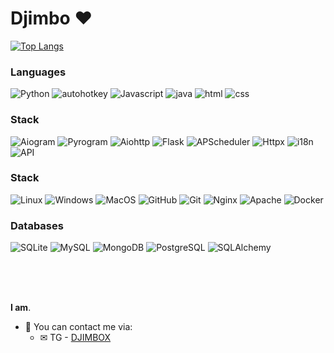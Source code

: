 <h1>Djimbo ❤</h1>

[![Top Langs](https://github-readme-stats.vercel.app/api/top-langs/?username=djimboy&layout=compact&text_color=ffffff&card_width=1000&theme=dark&bg_color=000000&hide_border=true)](https://github.com/djimboy)

### Languages
![Python](https://img.shields.io/badge/-python-000000?style=for-the-badge&logo=python)
![autohotkey](https://img.shields.io/badge/-autohotkey-000000?style=for-the-badge&logo=autohotkey)
![Javascript](https://img.shields.io/badge/-javascript-000000?style=for-the-badge&logo=javascript)
![java](https://img.shields.io/badge/-java-000000?style=for-the-badge&logo=java)
![html](https://img.shields.io/badge/-html-000000?style=for-the-badge&logo=html)
![css](https://img.shields.io/badge/-css-000000?style=for-the-badge&logo=css)

### Stack
![Aiogram](https://img.shields.io/badge/-aiogram-000000?style=for-the-badge&logo=telegram)
![Pyrogram](https://img.shields.io/badge/-pyrogram-000000?style=for-the-badge&logo=telegram)
![Aiohttp](https://img.shields.io/badge/-aiohttp-000000?style=for-the-badge&logo=aiohttp)
![Flask](https://img.shields.io/badge/-flask-000000?style=for-the-badge&logo=flask)
![APScheduler](https://img.shields.io/badge/-apscheduler-000000?style=for-the-badge&logo=apscheduler)
![Httpx](https://img.shields.io/badge/-httpx-000000?style=for-the-badge&logo=httpx)
![i18n](https://img.shields.io/badge/-i18n-000000?style=for-the-badge&logo=i18n)
![API](https://img.shields.io/badge/-api-000000?style=for-the-badge&logo=api)

### Stack
![Linux](https://img.shields.io/badge/-linux-000000?style=for-the-badge&logo=linux)
![Windows](https://img.shields.io/badge/-windows-000000?style=for-the-badge&logo=windows)
![MacOS](https://img.shields.io/badge/-macos-000000?style=for-the-badge&logo=macos)
![GitHub](https://img.shields.io/badge/-github-000000?style=for-the-badge&logo=github)
![Git](https://img.shields.io/badge/-git-000000?style=for-the-badge&logo=git)
![Nginx](https://img.shields.io/badge/-nginx-000000?style=for-the-badge&logo=nginx)
![Apache](https://img.shields.io/badge/-apache-000000?style=for-the-badge&logo=apache)
![Docker](https://img.shields.io/badge/-docker-000000?style=for-the-badge&logo=docker)

### Databases
![SQLite](https://img.shields.io/badge/-sqlite-000000?style=for-the-badge&logo=sqlite)
![MySQL](https://img.shields.io/badge/-mysql-000000?style=for-the-badge&logo=mysql)
![MongoDB](https://img.shields.io/badge/-mongodb-000000?style=for-the-badge&logo=mongodb)
![PostgreSQL](https://img.shields.io/badge/-postgresql-000000?style=for-the-badge&logo=postgresql)
![SQLAlchemy](https://img.shields.io/badge/-sqlalchemy-000000?style=for-the-badge&logo=sqlalchemy)

<br />
<br />
<br />

**I am**.
- 💬 You can contact me via:
  - ✉ TG - <a href='https://t.me/DJIMBOX'>DJIMBOX</a>
